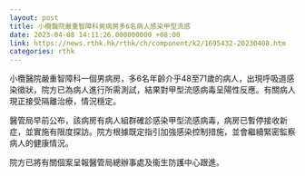 ```yaml
---
layout: post
title: 小欖醫院嚴重智障科男病房多6名病人感染甲型流感
date: 2023-04-08 14:11:26.000000000 +08:00
link: https://news.rthk.hk/rthk/ch/component/k2/1695432-20230408.htm
categories: rthk
---
```


小欖醫院嚴重智障科一個男病房，多6名年齡介乎48至71歲的病人，出現呼吸道感染徵狀，院方已為病人進行所需測試，結果對甲型流感病毒呈陽性反應。有關病人現正接受隔離治療，情況穩定。

醫管局早前公布，該病房有病人組群確診感染甲型流感病毒，病房已暫停接收新症，並實施有限度探訪。院方根據既定指引加強感染控制措施，並會繼續緊密監察病人的健康情況。

院方已將有關個案呈報醫管局總辦事處及衞生防護中心跟進。
